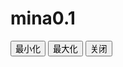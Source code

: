 # mina0.1
<input type=button value=最小化 onclick=hh1.Click()>
<input type=button value=最大化 onclick=hh2.Click()>
<input type=button value=关闭 onclick=hh3.Click()>
